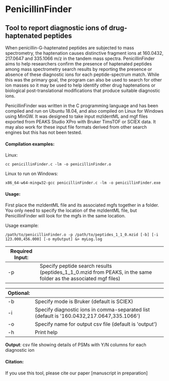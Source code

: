 # PenicillinFinder
## Tool to report diagnostic ions of drug-haptenated peptides
When penicillin-G-haptenated peptides are subjected to mass spectrometry, the haptenation causes distinctive fragment ions at 160.0432, 217.0647 and 335.1066 m/z in the tandem mass spectra. PenicillinFinder aims to help researchers confirm the presence of haptenated peptides among mass spectrometry search results by reporting the presence or absence of these diagnostic ions for each peptide-spectrum match. While this was the primary goal, the program can also be used to search for other ion masses so it may be used to help identify other drug haptenations or biological post-translational modifications that produce suitable diagnostic ions.

PenicillinFinder was written in the C programming language and has been compiled and run on Ubuntu 18.04, and also compiled on Linux for Windows using MinGW. It was designed to take input mzIdentML and mgf files exported from PEAKS Studio XPro with Bruker TimsTOF or SCIEX data. It may also work for these input file formats derived from other search engines but this has not been tested.

#### Compilation examples:
Linux:

```
cc penicillinFinder.c -lm -o penicillinFinder.o 
```
Linux to run on Windows:
```
x86_64-w64-mingw32-gcc penicillinFinder.c -lm -o penicillinFinder.exe
```

#### Usage:
First place the mzIdentML file and its associated mgfs together in a folder. You only need to specify the location of the mzIdentML file, but PenicillinFinder will look for the mgfs in the same location.

Usage example:
```
/path/to/penicillinFinder.o -p /path/to/peptides_1_1_0.mzid [-b] [-i 123.000,456.000] [-o myOutput] &> myLog.log
```

|Required Input:||
|---|---|
|-p|Specify peptide search results (peptides\_1\_1\_0.mzid from PEAKS, in the same folder as the associated mgf files)|

|Optional:||
---|---
-b|Specify mode is Bruker (default is SCIEX)
-i|Specify diagnostic ions in comma-separated list (default is '160.0432,217.0647,335.1066')
-o|Specify name for output csv file (default is 'output')
-h|Print help

**Output**: csv file showing details of PSMs with Y/N columns for each diagnostic ion

#### Citation:
If you use this tool, please cite our paper [manuscript in preparation]
